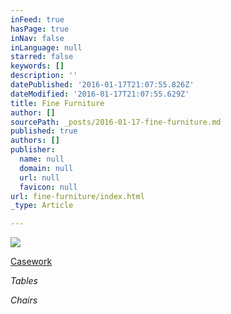 ```yaml
---
inFeed: true
hasPage: true
inNav: false
inLanguage: null
starred: false
keywords: []
description: ''
datePublished: '2016-01-17T21:07:55.826Z'
dateModified: '2016-01-17T21:07:55.629Z'
title: Fine Furniture
author: []
sourcePath: _posts/2016-01-17-fine-furniture.md
published: true
authors: []
publisher:
  name: null
  domain: null
  url: null
  favicon: null
url: fine-furniture/index.html
_type: Article

---
```

![](https://s3-us-west-2.amazonaws.com/the-grid-img/p/53508e218c599115823911ac724d90ceddc65ec0.jpg)

[Casework][0]

_Tables_

_Chairs_

[0]: null